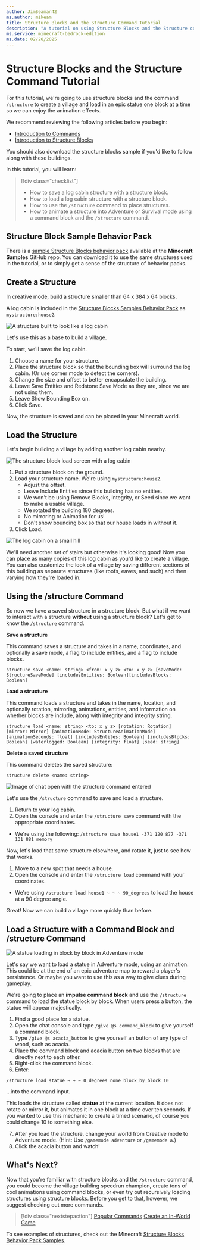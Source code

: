 ```yaml
---
author: JimSeaman42
ms.author: mikeam
title: Structure Blocks and the Structure Command Tutorial
description: "A tutorial on using Structure Blocks and the Structure command in Minecraft: Bedrock Edition"
ms.service: minecraft-bedrock-edition
ms.date: 02/28/2025
---
```


# Structure Blocks and the Structure Command Tutorial

For this tutorial, we're going to use structure blocks and the command `/structure` to create a village and load in an epic statue one block at a time so we can enjoy the animation effects.

We recommend reviewing the following articles before you begin:

- [Introduction to Commands](../CommandsIntroduction.md)
- [Introduction to Structure Blocks](../IntroductionToStructureBlocks.md)

You should also download the structure blocks sample if you'd like to follow along with these buildings.

In this tutorial, you will learn:

> [!div class="checklist"]
>
> - How to save a log cabin structure with a structure block.
> - How to load a log cabin structure with a structure block.
> - How to use the `/structure` command to place structures.
> - How to animate a structure into Adventure or Survival mode using a command block and the `/structure` command.

## Structure Block Sample Behavior Pack

There is a [sample Structure Blocks behavior pack](https://github.com/microsoft/minecraft-samples/tree/main/structure_blocks_sample_behavior_pack) available at the **Minecraft Samples** GitHub repo. You can download it to use the same structures used in the tutorial, or to simply get a sense of the structure of behavior packs.

## Create a Structure

In creative mode, build a structure smaller than 64 x 384 x 64 blocks.

A log cabin is included in the [Structure Blocks Samples Behavior Pack](https://github.com/microsoft/minecraft-samples/blob/main/structure_blocks_sample_behavior_pack/README.md) as `mystructure:house2`.

![A structure built to look like a log cabin](../Media/StructureBlock/house2.png)

Let's use this as a base to build a village.

To start, we'll save the log cabin.

1. Choose a name for your structure.
2. Place the structure block so that the bounding box will surround the log cabin. (Or use corner mode to detect the corners).
3. Change the size and offset to better encapsulate the building.
4. Leave Save Entities and Redstone Save Mode as they are, since we are not using them.
5. Leave Show Bounding Box on.
6. Click Save.

Now, the structure is saved and can be placed in your Minecraft world.

## Load the Structure

Let's begin building a village by adding another log cabin nearby.

![The structure block load screen with a log cabin](../Media/StructureBlock/loadscreen.png)

1. Put a structure block on the ground.
1. Load your structure name. We're using `mystructure:house2`.
   - Adjust the offset.
   - Leave Include Entities since this building has no entities.
   - We won't be using Remove Blocks, Integrity, or Seed since we want to make a usable village.
   - We rotated the building 180 degrees.
   - No mirroring or Animation for us!
   - Don't show bounding box so that our house loads in without it.
1. Click Load.

![The log cabin on a small hill](../Media/StructureBlock/house2move.png)

We'll need another set of stairs but otherwise it's looking good! Now you can place as many copies of this log cabin as you'd like to create a village. You can also customize the look of a village by saving different sections of this building as separate structures (like roofs, eaves, and such) and then varying how they're loaded in.

## Using the /structure Command

So now we have a saved structure in a structure block. But what if we want to interact with a structure **without** using a structure block? Let's get to know the `/structure` command.

**Save a structure**

This command saves a structure and takes in a name, coordinates, and optionally a save mode, a flag to include entities, and a flag to include blocks.

`structure save <name: string> <from: x y z> <to: x y z> [saveMode: StructureSaveMode] [includesEntities: Boolean][includesBlocks: Boolean]`

**Load a structure**

This command loads a structure and takes in the name, location, and optionally rotation, mirroring, animations, entities, and information on whether blocks are include, along with integrity and integrity string.

`structure load <name: string> <to: x y z> [rotation: Rotation] [mirror: Mirror] [animationMode: StructureAnimationMode] [animationSeconds: float] [includesEntites: Boolean] [includesBlocks: Boolean] [waterlogged: Boolean] [integrity: float] [seed: string]`


**Delete a saved structure**

This command deletes the saved structure:

`structure delete <name: string>`

![Image of chat open with the structure command entered](../Media/StructureBlock/structurecommand.png)

Let's use the `/structure` command to save and load a structure.

1. Return to your log cabin.
1. Open the console and enter the `/structure save` command with the appropriate coordinates.

- We're using the following: `/structure save house1 -371 120 877 -371 131 881 memory`

Now, let's load that same structure elsewhere, and rotate it, just to see how that works.

1. Move to a new spot that needs a house.
1. Open the console and enter the `/structure load` command with your coordinates.

- We're using `/structure load house1 ~ ~ ~ 90_degrees` to load the house at a 90 degree angle.

Great! Now we can build a village more quickly than before.

## Load a Structure with a Command Block and /structure Command

![A statue loading in block by block in Adventure mode](../Media/StructureBlock/structureblockbyblock.png)

Let's say we want to load a statue in Adventure mode, using an animation. This could be at the end of an epic adventure map to reward a player's persistence.
Or maybe you want to use this as a way to give clues during gameplay.

We're going to place an **impulse command block** and use the `/structure` command to load the statue block by block. When users press a button, the statue will appear majestically.

1. Find a good place for a statue.
2. Open the chat console and type `/give @s command_block` to give yourself a command block.
3. Type `/give @s acacia_button` to give yourself an button of any type of wood, such as acacia.
4. Place the command block and acacia button on two blocks that are directly next to each other.
5. Right-click the command block.
6. Enter:

`/structure load statue ~ ~ ~ 0_degrees none block_by_block 10`

 ...into the command input.

 This loads the structure called **statue** at the current location. It does not rotate or mirror it, but animates it in one block at a time over ten seconds. If you wanted to use this mechanic to create a timed scenario, of course you could change 10 to something else.

7. After you load the structure, change your world from Creative mode to Adventure mode. (Hint: Use `/gamemode adventure` or `/gamemode a`.)
8. Click the acacia button and watch!

## What's Next?

Now that you're familiar with structure blocks and the `/structure` command, you could become the village building speedrun champion, create tons of cool animations using command blocks, or even try out recursively loading structures using structure blocks. Before you get to that, however, we suggest checking out more commands.

> [!div class="nextstepaction"]
> [Popular Commands](../CommandsPopularCommands.md)
> [Create an In-World Game](../CreateAnInWorldGame.md)

To see examples of structures, check out the Minecraft [Structure Blocks Behavior Pack Samples](https://github.com/microsoft/minecraft-samples/blob/main/structure_blocks_sample_behavior_pack/README.md).
